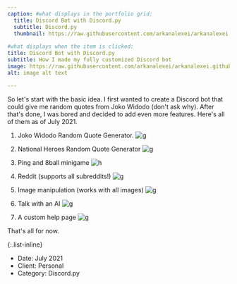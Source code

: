 ```yaml
---
caption: #what displays in the portfolio grid:
  title: Discord Bot with Discord.py
  subtitle: Discord.py
  thumbnail: https://raw.githubusercontent.com/arkanalexei/arkanalexei.github.io/main/assets/img/portfolio/create-discord-bots-using-python.jpg
  
#what displays when the item is clicked:
title: Discord Bot with Discord.py
subtitle: How I made my fully customized Discord bot
image: https://raw.githubusercontent.com/arkanalexei/arkanalexei.github.io/main/assets/img/portfolio/create-discord-bots-using-python.jpg #main image, can be a link or a file in assets/img/portfolio
alt: image alt text

---
```

So let's start with the basic idea. I first wanted to create a Discord bot that could give me random quotes from Joko Widodo (don't ask why). After that's done, I was bored and decided to add even more features. Here's all of them as of July 2021.

1. Joko Widodo Random Quote Generator. 
	![g](https://i.imgur.com/4pS7hfr.png)

2. National Heroes Random Quote Generator
![g](https://i.imgur.com/HrKPvHh.png)

3. Ping and 8ball minigame
![h](https://i.imgur.com/w9dmqY7.png)

4. Reddit (supports all subreddits!)
![g](https://i.imgur.com/Lqokc2n.png)

5. Image manipulation (works with all images)
![g](https://i.imgur.com/DdcVveo.png)

6. Talk with an AI
![g](https://i.imgur.com/aRuRKRk.png)

7. A custom help page
![g](https://i.imgur.com/m0cj3az.png)

That's all for now.



{:.list-inline} 
- Date: July 2021
- Client: Personal
- Category: Discord.py

